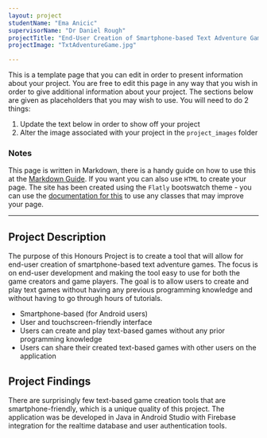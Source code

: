 ```yaml
---
layout: project
studentName: "Ema Anicic"
supervisorName: "Dr Daniel Rough"
projectTitle: "End-User Creation of Smartphone-based Text Adventure Games"
projectImage: "TxtAdventureGame.jpg"

---
```


This is a template page that you can edit in order to present information about your project. You are free to edit this page in any way that you wish in order to give additional information about your project. The sections below are given as placeholders that you may wish to use. You will need to do 2 things:

1. Update the text below in order to show off your project
2. Alter the image associated with your project in the `project_images` folder

### Notes
This page is written in Markdown, there is a handy guide on how to use this at the [Markdown Guide](https://www.markdownguide.org/cheat-sheet/). If you want you can also use `HTML` to create your page. The site has been created using the `Flatly` bootswatch theme - you can use the [documentation for this](https://bootswatch.com/flatly/) to use any classes that may improve your page.

<hr>

## Project Description
The purpose of this Honours Project is to create a tool that will allow for end-user creation of smartphone-based text adventure games. The focus is on end-user development and making the tool easy to use for both the game creators and game players. The goal is to allow users to create and play text games without having any previous programming knowledge and without having to go through hours of tutorials.

- Smartphone-based (for Android users)
- User and touchscreen-friendly interface
- Users can create and play text-based games without any prior programming knowledge
- Users can share their created text-based games with other users on the application

## Project Findings
There are surprisingly few text-based game creation tools that are smartphone-friendly, which is a unique quality of this project. The application was be developed in Java in Android Studio with Firebase integration for the realtime database and user authentication tools. 
